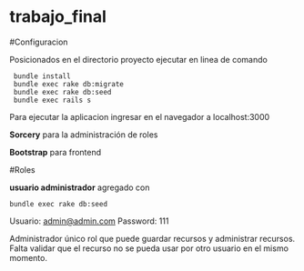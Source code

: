 # trabajo_final

#Configuracion

Posicionados en el directorio proyecto ejecutar en linea de comando
```
 bundle install
 bundle exec rake db:migrate
 bundle exec rake db:seed
 bundle exec rails s
 ```
Para ejecutar la aplicacion ingresar en el navegador a localhost:3000


**Sorcery** para la administración de roles

**Bootstrap** para frontend


#Roles

**usuario administrador** agregado con 
``` 
bundle exec rake db:seed
```
Usuario: admin@admin.com
Password: 111


Administrador único rol que puede guardar recursos y administrar recursos.
Falta validar que el recurso no se pueda usar por otro usuario en el mismo momento.
